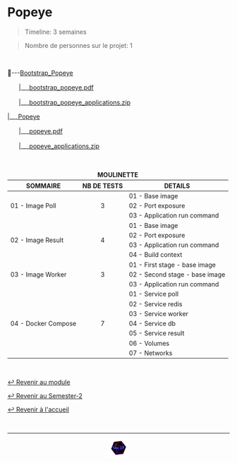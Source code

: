 # Popeye

> Timeline: 3 semaines

> Nombre de personnes sur le projet: 1

<br>

📂---[Bootstrap_Popeye](https://github.com/Studio-17/Epitech-Subjects/tree/main/Semester-2/B-DOP-200/Popeye/Bootstrap_Popeye)

ㅤㅤ|\_\_\_[bootstrap_popeye.pdf](https://github.com/Studio-17/Epitech-Subjects/blob/main/Semester-2/B-DOP-200/Popeye/Bootstrap_Popeye/bootstrap_popeye.pdf)

ㅤㅤ|\_\_\_[bootstrap_popeye_applications.zip](https://github.com/Studio-17/Epitech-Subjects/blob/main/Semester-2/B-DOP-200/Popeye/Bootstrap_Popeye/bootstrap_popeye_applications.zip)

|\_\_\_[Popeye](https://github.com/Studio-17/Epitech-Subjects/tree/main/Semester-2/B-DOP-200/Popeye/Popeye)

ㅤㅤ|\_\_\_[popeye.pdf](https://github.com/Studio-17/Epitech-Subjects/blob/main/Semester-2/B-DOP-200/Popeye/Popeye/popeye.pdf)

ㅤㅤ|\_\_\_[popeye_applications.zip](https://github.com/Studio-17/Epitech-Subjects/blob/main/Semester-2/B-DOP-200/Popeye/Popeye/popeye_applications.zip)


<br>


<table align="center">
    <thead>
        <tr>
            <td colspan="3" align="center"><strong>MOULINETTE</strong></td>
        </tr>
        <tr>
            <th>SOMMAIRE</th>
            <th>NB DE TESTS</th>
            <th>DETAILS</th>
        </tr>
    </thead>
    <tbody>
        <tr>
            <td rowspan="3">01 - Image Poll</td>
            <td rowspan="3" style="text-align: center;">3</td>
            <td>01 - Base image</td>
        </tr>
    		<tr>
			<td>02 - Port exposure</td>
		</tr>
		<tr>
			<td>03 - Application run command</td>
		</tr>
        <tr>
            <td rowspan="4">02 - Image Result</td>
            <td rowspan="4" style="text-align: center;">4</td>
            <td>01 - Base image</td>
        </tr>
    		<tr>
			<td>02 - Port exposure</td>
		</tr>
		<tr>
			<td>03 - Application run command</td>
		</tr>
		<tr>
			<td>04 - Build context</td>
		</tr>
        <tr>
            <td rowspan="3">03 - Image Worker</td>
            <td rowspan="3" style="text-align: center;">3</td>
            <td>01 - First stage - base image</td>
        </tr>
    		<tr>
			<td>02 - Second stage - base image</td>
		</tr>
		<tr>
			<td>03 - Application run command</td>
		</tr>
        <tr>
            <td rowspan="7">04 - Docker Compose</td>
            <td rowspan="7" style="text-align: center;">7</td>
            <td>01 - Service poll</td>
        </tr>
    		<tr>
			<td>02 - Service redis</td>
		</tr>
		<tr>
			<td>03 - Service worker</td>
		</tr>
		<tr>
			<td>04 - Service db</td>
		</tr>
		<tr>
			<td>05 - Service result</td>
		</tr>
		<tr>
			<td>06 - Volumes</td>
		</tr>
		<tr>
			<td>07 - Networks</td>
		</tr>
	</tbody>
</table>

<br>

[↩️ Revenir au module](https://github.com/Studio-17/Epitech-Subjects/blob/main/Semester-2/B-DOP-200)

[↩️ Revenir au Semester-2](https://github.com/Studio-17/Epitech-Subjects/blob/main/Semester-2)

[↩️ Revenir à l'accueil](https://github.com/Studio-17/Epitech-Subjects/)

<br>

---

<div align="center">

<a href="https://github.com/Studio-17" target="_blank"><img src="../../../assets/voc17.gif" width="40"></a>

</div>